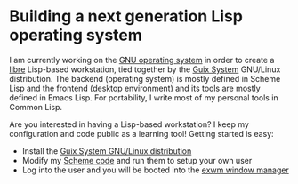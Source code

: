 # Building a next generation Lisp operating system

I am currently working on the [GNU operating system](https://www.gnu.org/) in order to create a [libre](https://www.gnu.org/philosophy/free-sw.html) Lisp-based workstation, tied together by the [Guix System](https://guix.gnu.org) GNU/Linux distribution. The backend (operating system) is mostly defined in Scheme Lisp and the frontend (desktop environment) and its tools are mostly defined in Emacs Lisp. For portability, I write most of my personal tools in Common Lisp.

Are you interested in having a Lisp-based workstation? I keep my configuration and code public as a learning tool! Getting started is easy:

- Install the [Guix System GNU/Linux distribution](https://guix.gnu.org)
- Modify my [Scheme code](https://github.com/enzuru/guix-profiles) and run them to setup your own user
- Log into the user and you will be booted into the [exwm window manager](https://github.com/ch11ng/exwm)

